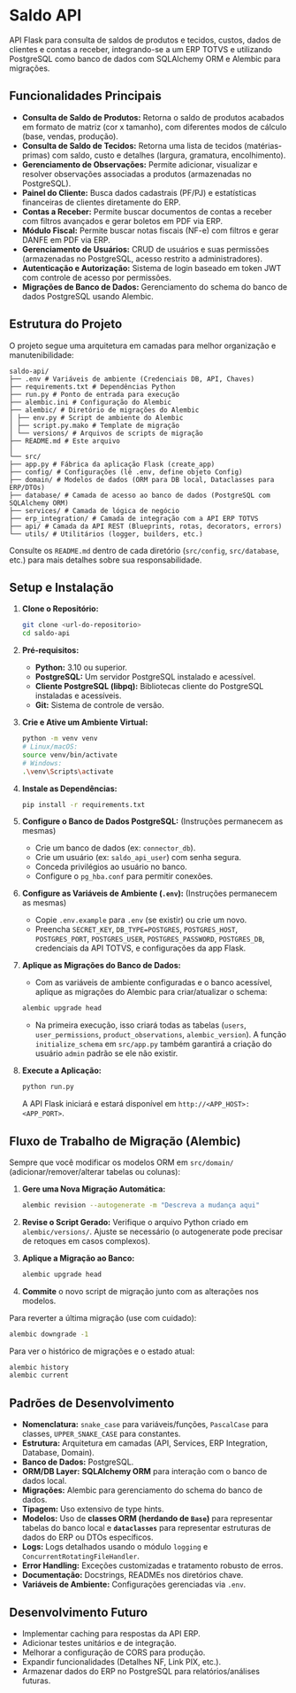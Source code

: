 # Saldo API

API Flask para consulta de saldos de produtos e tecidos, custos, dados de clientes e contas a receber, integrando-se a um ERP TOTVS e utilizando PostgreSQL como banco de dados com SQLAlchemy ORM e Alembic para migrações.

## Funcionalidades Principais

*   **Consulta de Saldo de Produtos:** Retorna o saldo de produtos acabados em formato de matriz (cor x tamanho), com diferentes modos de cálculo (base, vendas, produção).
*   **Consulta de Saldo de Tecidos:** Retorna uma lista de tecidos (matérias-primas) com saldo, custo e detalhes (largura, gramatura, encolhimento).
*   **Gerenciamento de Observações:** Permite adicionar, visualizar e resolver observações associadas a produtos (armazenadas no PostgreSQL).
*   **Painel do Cliente:** Busca dados cadastrais (PF/PJ) e estatísticas financeiras de clientes diretamente do ERP.
*   **Contas a Receber:** Permite buscar documentos de contas a receber com filtros avançados e gerar boletos em PDF via ERP.
*   **Módulo Fiscal:** Permite buscar notas fiscais (NF-e) com filtros e gerar DANFE em PDF via ERP.
*   **Gerenciamento de Usuários:** CRUD de usuários e suas permissões (armazenadas no PostgreSQL, acesso restrito a administradores).
*   **Autenticação e Autorização:** Sistema de login baseado em token JWT com controle de acesso por permissões.
*   **Migrações de Banco de Dados:** Gerenciamento do schema do banco de dados PostgreSQL usando Alembic.

## Estrutura do Projeto

O projeto segue uma arquitetura em camadas para melhor organização e manutenibilidade:

```
saldo-api/
├── .env # Variáveis de ambiente (Credenciais DB, API, Chaves)
├── requirements.txt # Dependências Python
├── run.py # Ponto de entrada para execução
├── alembic.ini # Configuração do Alembic
├── alembic/ # Diretório de migrações do Alembic
│ ├── env.py # Script de ambiente do Alembic
│ ├── script.py.mako # Template de migração
│ └── versions/ # Arquivos de scripts de migração
├── README.md # Este arquivo
│
└── src/
├── app.py # Fábrica da aplicação Flask (create_app)
├── config/ # Configurações (lê .env, define objeto Config)
├── domain/ # Modelos de dados (ORM para DB local, Dataclasses para ERP/DTOs)
├── database/ # Camada de acesso ao banco de dados (PostgreSQL com SQLAlchemy ORM)
├── services/ # Camada de lógica de negócio
├── erp_integration/ # Camada de integração com a API ERP TOTVS
├── api/ # Camada da API REST (Blueprints, rotas, decorators, errors)
└── utils/ # Utilitários (logger, builders, etc.)
```



Consulte os `README.md` dentro de cada diretório (`src/config`, `src/database`, etc.) para mais detalhes sobre sua responsabilidade.

## Setup e Instalação

1.  **Clone o Repositório:**
    ```bash
    git clone <url-do-repositorio>
    cd saldo-api
    ```

2.  **Pré-requisitos:**
    *   **Python:** 3.10 ou superior.
    *   **PostgreSQL:** Um servidor PostgreSQL instalado e acessível.
    *   **Cliente PostgreSQL (libpq):** Bibliotecas cliente do PostgreSQL instaladas e acessíveis.
    *   **Git:** Sistema de controle de versão.

3.  **Crie e Ative um Ambiente Virtual:**
    ```bash
    python -m venv venv
    # Linux/macOS:
    source venv/bin/activate
    # Windows:
    .\venv\Scripts\activate
    ```

4.  **Instale as Dependências:**
    ```bash
    pip install -r requirements.txt
    ```

5.  **Configure o Banco de Dados PostgreSQL:** (Instruções permanecem as mesmas)
    *   Crie um banco de dados (ex: `connector_db`).
    *   Crie um usuário (ex: `saldo_api_user`) com senha segura.
    *   Conceda privilégios ao usuário no banco.
    *   Configure o `pg_hba.conf` para permitir conexões.

6.  **Configure as Variáveis de Ambiente (`.env`):** (Instruções permanecem as mesmas)
    *   Copie `.env.example` para `.env` (se existir) ou crie um novo.
    *   Preencha `SECRET_KEY`, `DB_TYPE=POSTGRES`, `POSTGRES_HOST`, `POSTGRES_PORT`, `POSTGRES_USER`, `POSTGRES_PASSWORD`, `POSTGRES_DB`, credenciais da API TOTVS, e configurações da app Flask.

7.  **Aplique as Migrações do Banco de Dados:**
    *   Com as variáveis de ambiente configuradas e o banco acessível, aplique as migrações do Alembic para criar/atualizar o schema:
    ```bash
    alembic upgrade head
    ```
    *   Na primeira execução, isso criará todas as tabelas (`users`, `user_permissions`, `product_observations`, `alembic_version`). A função `initialize_schema` em `src/app.py` também garantirá a criação do usuário `admin` padrão se ele não existir.

8.  **Execute a Aplicação:**
    ```bash
    python run.py
    ```
    A API Flask iniciará e estará disponível em `http://<APP_HOST>:<APP_PORT>`.

## Fluxo de Trabalho de Migração (Alembic)

Sempre que você modificar os modelos ORM em `src/domain/` (adicionar/remover/alterar tabelas ou colunas):

1.  **Gere uma Nova Migração Automática:**
    ```bash
    alembic revision --autogenerate -m "Descreva a mudança aqui"
    ```

2.  **Revise o Script Gerado:** Verifique o arquivo Python criado em `alembic/versions/`. Ajuste se necessário (o autogenerate pode precisar de retoques em casos complexos).

3.  **Aplique a Migração ao Banco:**
    ```bash
    alembic upgrade head
    ```

4.  **Commite** o novo script de migração junto com as alterações nos modelos.

Para reverter a última migração (use com cuidado):
```bash
alembic downgrade -1
```
Para ver o histórico de migrações e o estado atual:
```bash
alembic history
alembic current
```

## Padrões de Desenvolvimento

*   **Nomenclatura:** `snake_case` para variáveis/funções, `PascalCase` para classes, `UPPER_SNAKE_CASE` para constantes.
*   **Estrutura:** Arquitetura em camadas (API, Services, ERP Integration, Database, Domain).
*   **Banco de Dados:** PostgreSQL.
*   **ORM/DB Layer:** **SQLAlchemy ORM** para interação com o banco de dados local.
*   **Migrações:** Alembic para gerenciamento do schema do banco de dados.
*   **Tipagem:** Uso extensivo de type hints.
*   **Modelos:** Uso de **classes ORM (herdando de `Base`)** para representar tabelas do banco local e **`dataclasses`** para representar estruturas de dados do ERP ou DTOs específicos.
*   **Logs:** Logs detalhados usando o módulo `logging` e `ConcurrentRotatingFileHandler`.
*   **Error Handling:** Exceções customizadas e tratamento robusto de erros.
*   **Documentação:** Docstrings, READMEs nos diretórios chave.
*   **Variáveis de Ambiente:** Configurações gerenciadas via `.env`.

## Desenvolvimento Futuro

*   Implementar caching para respostas da API ERP.
*   Adicionar testes unitários e de integração.
*   Melhorar a configuração de CORS para produção.
*   Expandir funcionalidades (Detalhes NF, Link PIX, etc.).
*   Armazenar dados do ERP no PostgreSQL para relatórios/análises futuras.